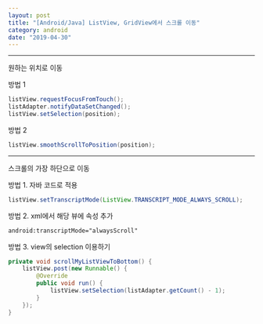 ```yaml
---
layout: post
title: "[Android/Java] ListView, GridView에서 스크롤 이동"
category: android
date: "2019-04-30"
---
```


---
원하는 위치로 이동

방법 1
```java
listView.requestFocusFromTouch();
listAdapter.notifyDataSetChanged();
listView.setSelection(position);
```

방법 2
```java
listView.smoothScrollToPosition(position);
```


---
스크롤의 가장 하단으로 이동  

방법 1. 자바 코드로 적용
```java
listView.setTranscriptMode(ListView.TRANSCRIPT_MODE_ALWAYS_SCROLL);
```

방법 2. xml에서 해당 뷰에 속성 추가
```xml
android:transcriptMode="alwaysScroll"
```

방법 3. view의 selection 이용하기
```java
private void scrollMyListViewToBottom() {
    listView.post(new Runnable() {
        @Override
        public void run() {
            listView.setSelection(listAdapter.getCount() - 1);
        }
    });
}
```